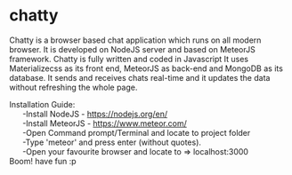 # chatty
Chatty is a browser based chat application which runs on all modern browser.
It is developed on NodeJS server and based on MeteorJS framework. Chatty is fully written and coded in Javascript
It uses Materializecss as its front end, MeteorJS as back-end and MongoDB as its database. It sends and receives chats real-time and it updates the data without refreshing the whole page.  
  
Installation Guide:  
&nbsp;&nbsp;&nbsp;&nbsp;&nbsp;&nbsp;-Install NodeJS -  https://nodejs.org/en/  
&nbsp;&nbsp;&nbsp;&nbsp;&nbsp;&nbsp;-Install MeteorJS - https://www.meteor.com/  
&nbsp;&nbsp;&nbsp;&nbsp;&nbsp;&nbsp;-Open Command prompt/Terminal and locate to project folder  
&nbsp;&nbsp;&nbsp;&nbsp;&nbsp;&nbsp;-Type 'meteor' and press enter (without quotes).  
&nbsp;&nbsp;&nbsp;&nbsp;&nbsp;&nbsp;-Open your favourite browser and locate to => localhost:3000  
Boom! have fun :p
